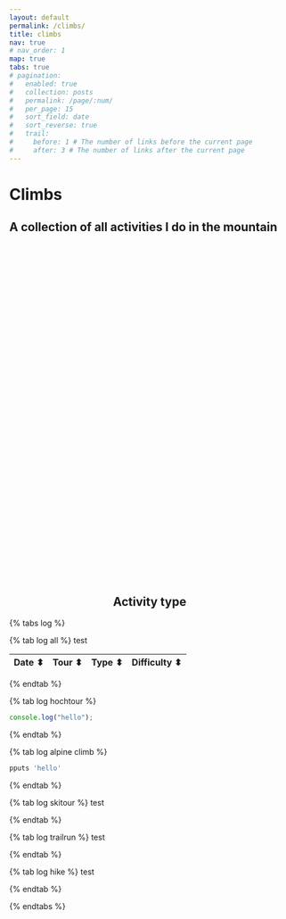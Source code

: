 ```yaml
---
layout: default
permalink: /climbs/
title: climbs
nav: true
# nav_order: 1
map: true
tabs: true
# pagination:
#   enabled: true
#   collection: posts
#   permalink: /page/:num/
#   per_page: 15
#   sort_field: date
#   sort_reverse: true
#   trail:
#     before: 1 # The number of links before the current page
#     after: 3 # The number of links after the current page
---
```

<div class="header-bar">
    <h1>Climbs</h1>
    <h2>A collection of all activities I do in the mountain</h2>
</div>

<div id="swiss-map" style="width:100%; height:600px; cursor:pointer;"></div>

<link rel="stylesheet" href="https://unpkg.com/leaflet@1.9.4/dist/leaflet.css" />
<script src="https://unpkg.com/leaflet@1.9.4/dist/leaflet.js"></script>

<link rel="stylesheet" href="https://unpkg.com/leaflet@1.9.4/dist/leaflet.css"/>
<script src="https://unpkg.com/leaflet@1.9.4/dist/leaflet.js"></script>
<script src="https://unpkg.com/@mapbox/polyline@1.1.1/src/polyline.js"></script>

<script>
console.log("Full URL:", window.location.href);
console.log("Path:", window.location.pathname);
console.log("Folder:", window.location.href.replace(window.location.pathname, ""));
</script>

<script>
let map; // make map global so other functions can access it

let tableData = [];

fetch('../assets/json/table_data.json')
  .then(res => res.json())
  .then(json => {
    tableData = json.slice(1).filter(row => row[0]); // skip empty dates
    console.log("Table data loaded:", tableData);
  })
  .catch(err => console.error("Failed to load table_data.json:", err));

const typeColors = {
  "Hochtour": "purple",
  "Hike": "green",
  "Walk": "green",
  "Run": "green",
  "BackcountrySki": "blue",
  "AlpineSki": "blue",
  "Alpin Klettern": "red",
  "Sport kletten": "red",
  "Ride": "orange",
}

document.addEventListener("DOMContentLoaded", function() {
  const mapDiv = document.getElementById('swiss-map');
  
  map = L.map(mapDiv).setView([46.8182, 8.2275], 8);

  L.tileLayer('https://wmts.geo.admin.ch/1.0.0/ch.swisstopo.pixelkarte-farbe/default/current/3857/{z}/{x}/{y}.jpeg', {
    attribution: '&copy; <a href="https://www.swisstopo.admin.ch/en/home.html">swisstopo</a>',
    maxZoom: 20
  }).addTo(map);

  // Only enter fullscreen on the first click
  let fullscreenEntered = false;
  mapDiv.addEventListener('click', () => {
    if (!fullscreenEntered && !document.fullscreenElement) {
      mapDiv.requestFullscreen().then(() => {
        map.invalidateSize();
        fullscreenEntered = true;
      });
    }
  });

  document.addEventListener('fullscreenchange', () => {
    if (!document.fullscreenElement) fullscreenEntered = false;
  });

  // Fetch activities and plot them
  fetch('/activities.json')
  .then(response => {
    if (!response.ok) {
      throw new Error(`HTTP error! Status: ${response.status}`);
    }
    return response.json();
  })
  .then(data => {
    console.log("Activities fetched successfully:", data);
    plotActivities(data);
  })
  .catch(error => {
    console.error("Failed to fetch activities.json:", error);
  });
});

function plotActivities(activities) {
    let allLatLngs = [];

    activities.forEach(activity => {
        if (!activity.map.summary_polyline) return;

        const latlngs = polyline.decode(activity.map.summary_polyline).map(([lat, lng]) => [lat, lng]);

        const color = getActivityColor(activity);

        L.polyline(latlngs, {
            color: color,
            weight: 5,
            opacity: 0.6
        }).addTo(map);

        allLatLngs = allLatLngs.concat(latlngs);
    });

    if (allLatLngs.length > 0) {
        map.fitBounds(allLatLngs);
    }
}

function formatActivityDate(isoString) {
  const d = new Date(isoString);
  const yyyy = d.getFullYear();
  const mm = String(d.getMonth() + 1).padStart(2, '0'); // months are 0-indexed
  const dd = String(d.getDate()).padStart(2, '0');
  return `${yyyy}/${mm}/${dd}`;
}

function getActivityColor(activity) {
  if (!activity.start_date || !activity.name) return "blue";

  const activityDate = formatActivityDate(activity.start_date);

  const match = tableData.find(row =>
    row[0] === activityDate// && row[1] === activity.name
  );

  if (match) {
    const type = match[2]; // type of activity
    return typeColors[type] || "blue";
  }

  return typeColors[activity.type] || "blue";
}
</script>

<div class="tabs-bar" style="text-align:center;">
    <h2>Activity type</h2>
</div>

{% tabs log %}

{% tab log all %}
test
<table id="tourTable">
  <thead>
    <tr>
      <th onclick="sortTable(0)">Date ⬍</th>
      <th onclick="sortTable(1)">Tour ⬍</th>
      <th onclick="sortTable(2)">Type ⬍</th>
      <th onclick="sortTable(3)">Difficulty ⬍</th>
    </tr>
  </thead>
  <tbody>
    <!-- Rows will be inserted here by JavaScript -->
  </tbody>
</table>

<script>
// Fetch the JSON file
fetch('../assets/json/table_data.json')
  .then(response => response.json())
  .then(data => {
    const tbody = document.querySelector("#tourTable tbody");
    
    // Skip the header row
    data.slice(1).forEach(row => {
      if (!row[0]) return;  // ignore entries with no date

      // First 3 columns
      const tr = document.createElement("tr");
      [0,1,2].forEach(i => {
        const td = document.createElement("td");
        td.textContent = row[i] || "";
        tr.appendChild(td);
      });
      tbody.appendChild(tr);

      // 4th column: combine columns 6, 7, 8 (indices 5,6,7)
      const tdGrades = document.createElement("td");
      tdGrades.textContent = [row[4], row[5], row[6], row[7]].filter(Boolean).join(", ");
      tr.appendChild(tdGrades);

      tbody.appendChild(tr);
    });

    // Sorting function
    window.sortTable = function(colIndex) {
      const rows = Array.from(tbody.querySelectorAll("tr"));
      const sorted = rows.sort((a,b) => {
        const aText = a.cells[colIndex].textContent;
        const bText = b.cells[colIndex].textContent;
        return aText.localeCompare(bText, undefined, {numeric: true});
      });
      if (tbody.dataset.sortedCol == colIndex && tbody.dataset.sortDir == "asc") {
        sorted.reverse();
        tbody.dataset.sortDir = "desc";
      } else {
        tbody.dataset.sortDir = "asc";
      }
      tbody.dataset.sortedCol = colIndex;
      tbody.innerHTML = "";
      sorted.forEach(row => tbody.appendChild(row));
    }
  })
  .catch(err => console.error("Failed to load JSON:", err));
</script>


{% endtab %}

{% tab log hochtour %}

```javascript
console.log("hello");
```

{% endtab %}

{% tab log alpine climb %}

```javascript
pputs 'hello'
```

{% endtab %}

{% tab log skitour %}
test
<!-- ```php
var_dump('hello');
``` -->

{% endtab %}

{% tab log trailrun %}
test
<!-- ```php
var_dump('hello');
``` -->

{% endtab %}

{% tab log hike %}
test
<!-- ```php
var_dump('hello');
``` -->

{% endtab %}

{% endtabs %}
